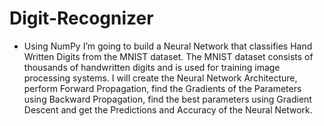 # Digit-Recognizer

- Using NumPy I’m going to build a Neural Network that classifies Hand Written Digits from the MNIST dataset. The MNIST dataset consists of thousands of handwritten digits and is used for training image processing systems. I will create the Neural Network Architecture, perform Forward Propagation, find the Gradients of the Parameters using Backward Propagation, find the best parameters using Gradient Descent and get the Predictions and Accuracy of the Neural Network.
